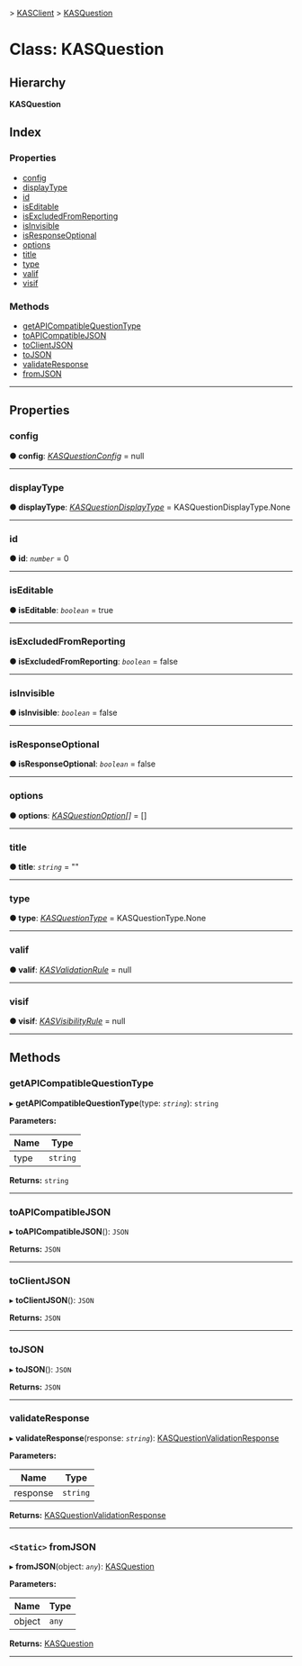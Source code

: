 [](../README.md) > [KASClient](../modules/kasclient.md) > [KASQuestion](../classes/kasclient.kasquestion.md)

# Class: KASQuestion

## Hierarchy

**KASQuestion**

## Index

### Properties

* [config](kasclient.kasquestion.md#config)
* [displayType](kasclient.kasquestion.md#displaytype)
* [id](kasclient.kasquestion.md#id)
* [isEditable](kasclient.kasquestion.md#iseditable)
* [isExcludedFromReporting](kasclient.kasquestion.md#isexcludedfromreporting)
* [isInvisible](kasclient.kasquestion.md#isinvisible)
* [isResponseOptional](kasclient.kasquestion.md#isresponseoptional)
* [options](kasclient.kasquestion.md#options)
* [title](kasclient.kasquestion.md#title)
* [type](kasclient.kasquestion.md#type)
* [valif](kasclient.kasquestion.md#valif)
* [visif](kasclient.kasquestion.md#visif)

### Methods

* [getAPICompatibleQuestionType](kasclient.kasquestion.md#getapicompatiblequestiontype)
* [toAPICompatibleJSON](kasclient.kasquestion.md#toapicompatiblejson)
* [toClientJSON](kasclient.kasquestion.md#toclientjson)
* [toJSON](kasclient.kasquestion.md#tojson)
* [validateResponse](kasclient.kasquestion.md#validateresponse)
* [fromJSON](kasclient.kasquestion.md#fromjson)

---

## Properties

<a id="config"></a>

###  config

**● config**: *[KASQuestionConfig](kasclient.kasquestionconfig.md)* =  null

___

<a id="displaytype"></a>

###  displayType

**● displayType**: *[KASQuestionDisplayType](../enums/kasclient.kasquestiondisplaytype.md)* =  KASQuestionDisplayType.None

___

<a id="id"></a>

###  id

**● id**: *`number`* = 0

___

<a id="iseditable"></a>

###  isEditable

**● isEditable**: *`boolean`* = true

___

<a id="isexcludedfromreporting"></a>

###  isExcludedFromReporting

**● isExcludedFromReporting**: *`boolean`* = false

___

<a id="isinvisible"></a>

###  isInvisible

**● isInvisible**: *`boolean`* = false

___

<a id="isresponseoptional"></a>

###  isResponseOptional

**● isResponseOptional**: *`boolean`* = false

___

<a id="options"></a>

###  options

**● options**: *[KASQuestionOption](kasclient.kasquestionoption.md)[]* =  []

___

<a id="title"></a>

###  title

**● title**: *`string`* = ""

___

<a id="type"></a>

###  type

**● type**: *[KASQuestionType](../enums/kasclient.kasquestiontype.md)* =  KASQuestionType.None

___

<a id="valif"></a>

###  valif

**● valif**: *[KASValidationRule](kasclient.kasvalidationrule.md)* =  null

___

<a id="visif"></a>

###  visif

**● visif**: *[KASVisibilityRule](kasclient.kasvisibilityrule.md)* =  null

___

## Methods

<a id="getapicompatiblequestiontype"></a>

###  getAPICompatibleQuestionType

▸ **getAPICompatibleQuestionType**(type: *`string`*): `string`

**Parameters:**

| Name | Type |
| ------ | ------ |
| type | `string` |

**Returns:** `string`

___

<a id="toapicompatiblejson"></a>

###  toAPICompatibleJSON

▸ **toAPICompatibleJSON**(): `JSON`

**Returns:** `JSON`

___

<a id="toclientjson"></a>

###  toClientJSON

▸ **toClientJSON**(): `JSON`

**Returns:** `JSON`

___

<a id="tojson"></a>

###  toJSON

▸ **toJSON**(): `JSON`

**Returns:** `JSON`

___

<a id="validateresponse"></a>

###  validateResponse

▸ **validateResponse**(response: *`string`*): [KASQuestionValidationResponse](kasclient.kasquestionvalidationresponse.md)

**Parameters:**

| Name | Type |
| ------ | ------ |
| response | `string` |

**Returns:** [KASQuestionValidationResponse](kasclient.kasquestionvalidationresponse.md)

___

<a id="fromjson"></a>

### `<Static>` fromJSON

▸ **fromJSON**(object: *`any`*): [KASQuestion](kasclient.kasquestion.md)

**Parameters:**

| Name | Type |
| ------ | ------ |
| object | `any` |

**Returns:** [KASQuestion](kasclient.kasquestion.md)

___

